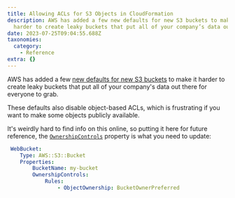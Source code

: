 ```yaml
---
title: Allowing ACLs for S3 Objects in CloudFormation
description: AWS has added a few new defaults for new S3 buckets to make it
  harder to create leaky buckets that put all of your company’s data out there…
date: 2023-07-25T09:04:55.688Z
taxonomies:
  category:
    - Reference
extra: {}
---
```

AWS has added a few [new defaults for new S3 buckets](https://docs.aws.amazon.com/AmazonS3/latest/userguide/about-object-ownership.html) to make it harder to create leaky buckets that put all of your company's data out there for everyone to grab.

These defaults also disable object-based ACLs, which is frustrating if you want to make some objects publicly available. 

It's weirdly hard to find info on this online, so putting it here for future reference, the [`OwnershipControls`](https://docs.aws.amazon.com/AWSCloudFormation/latest/UserGuide/aws-properties-s3-bucket-ownershipcontrols.html) property is what you need to update:

```yaml
 WebBucket:
	Type: AWS::S3::Bucket
	Properties:
		BucketName: my-bucket
		OwnershipControls:
			Rules:
				- ObjectOwnership: BucketOwnerPreferred
```